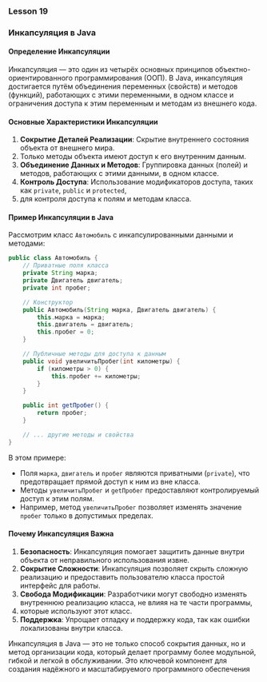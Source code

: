 ### Lesson 19


### Инкапсуляция в Java

#### Определение Инкапсуляции
Инкапсуляция — это один из четырёх основных принципов объектно-ориентированного программирования (ООП).
В Java, инкапсуляция достигается путём объединения переменных (свойств) и методов (функций),
работающих с этими переменными, в одном классе и ограничения доступа к этим переменным и методам из внешнего кода.

#### Основные Характеристики Инкапсуляции
1. **Сокрытие Деталей Реализации**: Скрытие внутреннего состояния объекта от внешнего мира.
2. Только методы объекта имеют доступ к его внутренним данным.
2. **Объединение Данных и Методов**: Группировка данных (полей) и методов, работающих с этими данными, в одном классе.
3. **Контроль Доступа**: Использование модификаторов доступа, таких как `private`, `public` и `protected`,
4. для контроля доступа к полям и методам класса.

#### Пример Инкапсуляции в Java

Рассмотрим класс `Автомобиль` с инкапсулированными данными и методами:

```java
public class Автомобиль {
    // Приватные поля класса
    private String марка;
    private Двигатель двигатель;
    private int пробег;

    // Конструктор
    public Автомобиль(String марка, Двигатель двигатель) {
        this.марка = марка;
        this.двигатель = двигатель;
        this.пробег = 0;
    }

    // Публичные методы для доступа к данным
    public void увеличитьПробег(int километры) {
        if (километры > 0) {
            this.пробег += километры;
        }
    }

    public int getПробег() {
        return пробег;
    }

    // ... другие методы и свойства
}
```

В этом примере:
- Поля `марка`, `двигатель` и `пробег` являются приватными (`private`), что предотвращает прямой доступ к ним из вне класса.
- Методы `увеличитьПробег` и `getПробег` предоставляют контролируемый доступ к этим полям.
- Например, метод `увеличитьПробег` позволяет изменять значение `пробег` только в допустимых пределах.

#### Почему Инкапсуляция Важна
1. **Безопасность**: Инкапсуляция помогает защитить данные внутри объекта от неправильного использования извне.
2. **Сокрытие Сложности**: Инкапсуляция позволяет скрыть сложную реализацию и предоставить пользователю класса простой интерфейс для работы.
3. **Свобода Модификации**: Разработчики могут свободно изменять внутреннюю реализацию класса, не влияя на те части программы,
4. которые используют этот класс.
4. **Поддержка**: Упрощает отладку и поддержку кода, так как ошибки локализованы внутри класса.

Инкапсуляция в Java — это не только способ сокрытия данных, но и метод организации кода, который делает программу более модульной,
гибкой и легкой в обслуживании. Это ключевой компонент для создания надёжного и масштабируемого программного обеспечения

